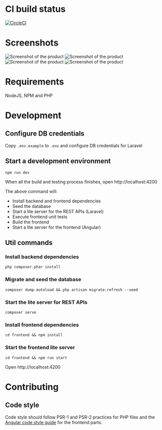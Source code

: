 # CI build status

[![CircleCI](https://circleci.com/gh/Dzhuneyt/hotel-room-booking.svg?style=svg)](https://circleci.com/gh/Dzhuneyt/hotel-room-booking)

# Screenshots

![Screenshot of the product](https://i.imgur.com/cqx7btF.png)
![Screenshot of the product](https://i.imgur.com/CpeZwIF.png)
![Screenshot of the product](https://i.imgur.com/URZiNfd.png)
![Screenshot of the product](https://i.imgur.com/baAijvk.png)

# Requirements

NodeJS, NPM and PHP

# Development

## Configure DB credentials

Copy `.env.example` to `.env` and configure DB credentials for Laravel


## Start a development environment

    npm run dev
    
When all the build and testing process finishes, open http://localhost:4200
    
The above command will:
* Install backend and frontend dependencies
* Seed the database
* Start a lite server for the REST APIs (Laravel)
* Execute frontend unit tests
* Build the frontend
* Start a lite server for the frontend (Angular)


## Util commands


### Install backend dependencies

    php composer.phar install

### Migrate and seed the database

    composer dump-autoload && php artisan migrate:refresh --seed
    
### Start the lite server for REST APIs

    composer serve
    
### Install frontend dependencies

    cd frontend && npm install
    
### Start the frontend lite server

    cd frontend && npm run start

Open http://localhost:4200

# Contributing

## Code style

Code style should follow PSR-1 and PSR-2 practices for PHP files and the [Angular code style guide](https://angular.io/guide/styleguide) for the frontend parts.
